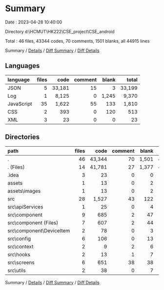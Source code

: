 # Summary

Date : 2023-04-28 10:40:00

Directory d:\\HCMUT\\HK222\\CSE_project\\CSE_android

Total : 46 files,  43344 codes, 70 comments, 1501 blanks, all 44915 lines

Summary / [Details](details.md) / [Diff Summary](diff.md) / [Diff Details](diff-details.md)

## Languages
| language | files | code | comment | blank | total |
| :--- | ---: | ---: | ---: | ---: | ---: |
| JSON | 5 | 33,181 | 15 | 3 | 33,199 |
| Log | 1 | 8,125 | 0 | 1,245 | 9,370 |
| JavaScript | 35 | 1,622 | 55 | 133 | 1,810 |
| CSS | 2 | 393 | 0 | 120 | 513 |
| XML | 3 | 23 | 0 | 0 | 23 |

## Directories
| path | files | code | comment | blank | total |
| :--- | ---: | ---: | ---: | ---: | ---: |
| . | 46 | 43,344 | 70 | 1,501 | 44,915 |
| . (Files) | 14 | 41,781 | 27 | 1,377 | 43,185 |
| .idea | 3 | 23 | 0 | 0 | 23 |
| assets | 1 | 13 | 0 | 2 | 15 |
| assets\\images | 1 | 13 | 0 | 2 | 15 |
| src | 28 | 1,527 | 43 | 122 | 1,692 |
| src\\apiServices | 1 | 25 | 0 | 4 | 29 |
| src\\component | 9 | 685 | 2 | 47 | 734 |
| src\\component (Files) | 7 | 607 | 2 | 44 | 653 |
| src\\component\\DeviceItem | 2 | 78 | 0 | 3 | 81 |
| src\\config | 6 | 106 | 0 | 13 | 119 |
| src\\context | 2 | 9 | 2 | 6 | 17 |
| src\\hooks | 2 | 13 | 1 | 7 | 21 |
| src\\screens | 6 | 651 | 38 | 38 | 727 |
| src\\utils | 2 | 38 | 0 | 7 | 45 |

Summary / [Details](details.md) / [Diff Summary](diff.md) / [Diff Details](diff-details.md)
